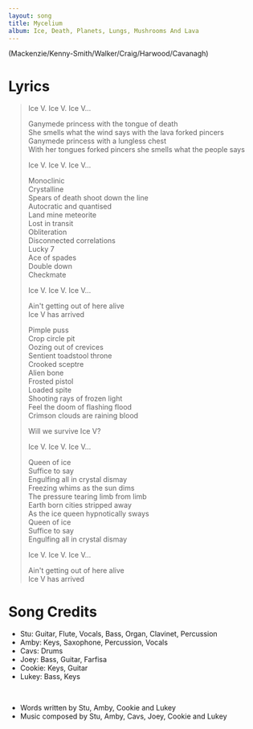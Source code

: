 ```yaml
---
layout: song
title: Mycelium
album: Ice, Death, Planets, Lungs, Mushrooms And Lava
---
```


(Mackenzie/Kenny-Smith/Walker/Craig/Harwood/Cavanagh)

# Lyrics

> Ice V. Ice V. Ice V...  
>  
> Ganymede princess with the tongue of death  
> She smells what the wind says with the lava forked pincers  
> Ganymede princess with a lungless chest  
> With her tongues forked pincers she smells what the people says  
>  
> Ice V. Ice V. Ice V...  
>  
> Monoclinic  
> Crystalline  
> Spears of death shoot down the line  
> Autocratic and quantised  
> Land mine meteorite  
> Lost in transit  
> Obliteration  
> Disconnected correlations  
> Lucky 7  
> Ace of spades  
> Double down  
> Checkmate  
>  
> Ice V. Ice V. Ice V...  
>  
> Ain't getting out of here alive  
> Ice V has arrived  
>  
> Pimple puss  
> Crop circle pit  
> Oozing out of crevices  
> Sentient toadstool throne  
> Crooked sceptre  
> Alien bone  
> Frosted pistol  
> Loaded spite  
> Shooting rays of frozen light  
> Feel the doom of flashing flood  
> Crimson clouds are raining blood  
>  
> Will we survive Ice V?  
>  
> Ice V. Ice V. Ice V...  
>  
> Queen of ice  
> Suffice to say  
> Engulfing all in crystal dismay  
> Freezing whims as the sun dims  
> The pressure tearing limb from limb  
> Earth born cities stripped away  
> As the ice queen hypnotically sways  
> Queen of ice  
> Suffice to say  
> Engulfing all in crystal dismay  
>  
> Ice V. Ice V. Ice V...  
>  
> Ain't getting out of here alive  
> Ice V has arrived  

# Song Credits

* Stu: Guitar, Flute, Vocals, Bass, Organ, Clavinet, Percussion
* Amby: Keys, Saxophone, Percussion, Vocals
* Cavs: Drums
* Joey: Bass, Guitar, Farfisa
* Cookie: Keys, Guitar
* Lukey: Bass, Keys
<br>

* Words written by Stu, Amby, Cookie and Lukey
* Music composed by Stu, Amby, Cavs, Joey, Cookie and Lukey
